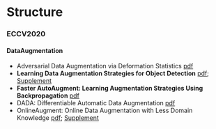 # Structure
### ECCV2020

#### DataAugmentation

* Adversarial Data Augmentation via Deformation Statistics [pdf](https://www.ecva.net/papers/eccv_2020/papers_ECCV/papers/123740630.pdf)
* __Learning Data Augmentation Strategies for Object Detection__ [pdf](https://www.ecva.net/papers/eccv_2020/papers_ECCV/papers/123720562.pdf);
[Supplement](https://www.ecva.net/papers/eccv_2020/papers_ECCV/papers/123720562-supp.pdf)
* __Faster AutoAugment: Learning Augmentation Strategies Using Backpropagation__ [pdf](https://www.ecva.net/papers/eccv_2020/papers_ECCV/papers/123700001.pdf)
* DADA: Differentiable Automatic Data Augmentation [pdf](https://www.ecva.net/papers/eccv_2020/papers_ECCV/papers/123670579.pdf)
* OnlineAugment: Online Data Augmentation with Less Domain Knowledge [pdf](https://www.ecva.net/papers/eccv_2020/papers_ECCV/papers/123520307.pdf);
 [Supplement](https://www.ecva.net/papers/eccv_2020/papers_ECCV/papers/123520307-supp.zip)
 
 
 
 
 
 
